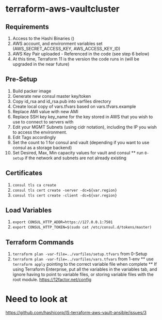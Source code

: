 # terraform-aws-vaultcluster

## Requirements
1. Access to the Hashi Binaries ()
2. AWS account, and environment variables set (AWS_SECRET_ACCESS_KEY, AWS_ACCESS_KEY_ID)
3. AWS Key Pair uploaded - Referenced in the code (see step 6 below)
4. At this time, Terraform 11 is the version the code runs in (will be upgraded in the near future)

## Pre-Setup
1. Build packer image
2. Generate new consul master key/token
2. Copy id_rsa and id_rsa.pub into varfiles directory
3. Create local copy of vars.tfvars based on vars.tfvars.example
4. Replace AMI value with new AMI
5. Replace SSH key key_name for the key stored in AWS that you wish to use to connect to servers with
6. Edit your MGMT Subnets (using cidr notation), including the IP you wish to access the environment.
7. Edit Tags accordingly
8. Set the count to 1 for consul and vault (depending if you want to use consul as a storage backend)
10. Set Desired, Max, Min capacity values for vault and consul
** run `0-setup` if the network and subnets are not already existing

## Certificates
1. ```consul tls ca create```
2. ```consul tls cert create -server -dc=${var.region}```
3. ```consul tls cert create -client -dc=${var.region}```

## Load Variables
1. ```export CONSUL_HTTP_ADDR=https://127.0.0.1:7501```
2. ```export CONSUL_HTTP_TOKEN=$(sudo cat /etc/consul.d/tokens/master)```

## Terraform Commands
1. ```terraform plan -var-file=../varfiles/setup.tfvars``` from 0-Setup
2. ```terraform plan -var-file=../varfiles/vars.tfvars``` from 1-env
** use ```terraform apply``` pointing to the correct variable file when complete
** If using Terraform Enterprise, put all the variables in the variables tab, and ignore having to point to variable files, or storing variable files with the root module. https://12factor.net/config

# Need to look at

https://github.com/hashicorp/IS-terraform-aws-vault-ansible/issues/3
